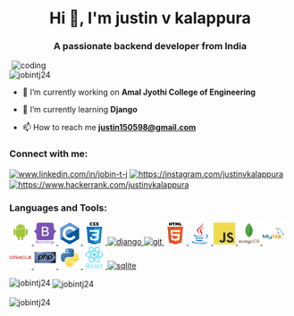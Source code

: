 <h1 align="center">Hi 👋, I'm justin v kalappura</h1>
<h3 align="center">A passionate backend developer from India</h3>
<img align="right" alt="coding" width="500"
src="https://www.lambdatest.com/resources/images/news24.gif">

<p align="left"> <img
src="https://komarev.com/ghpvc/?username=jobintj24&label=Profile%20views&color=0e75b6&style=flat"
alt="jobintj24" /> </p>

- 🔭 I’m currently working on **Amal Jyothi College of Engineering**

- 🌱 I’m currently learning **Django**

- 📫 How to reach me **justin150598@gmail.com**

<h3 align="left">Connect with me:</h3>
<p align="left">
<a href="https://www.linkedin.com/in/justinvkalappura/"
target="blank"><img align="center"
src="https://raw.githubusercontent.com/rahuldkjain/github-profile-readme-generator/master/src/images/icons/Social/linked-in-alt.svg"
alt="www.linkedin.com/in/jobin-t-j" height="30" width="40" /></a>
<a href="https://instagram.com/https://instagram.com/justinvkalappura"
target="blank"><img align="center"
src="https://raw.githubusercontent.com/rahuldkjain/github-profile-readme-generator/master/src/images/icons/Social/instagram.svg"
alt="https://instagram.com/justinvkalappura" height="30" width="40" /></a>
<a href="https://www.hackerrank.com/justinvkalappura"
target="blank"><img align="center"
src="https://raw.githubusercontent.com/rahuldkjain/github-profile-readme-generator/master/src/images/icons/Social/hackerrank.svg"
alt="https://www.hackerrank.com/justinvkalappura" height="30" width="40"
/></a>
</p>


<h3 align="left">Languages and Tools:</h3>
<p align="left"> <a href="https://developer.android.com"
target="_blank" rel="noreferrer"> <img
src="https://raw.githubusercontent.com/devicons/devicon/master/icons/android/android-original-wordmark.svg"
alt="android" width="40" height="40"/> </a> <a
href="https://getbootstrap.com" target="_blank" rel="noreferrer"> <img
src="https://raw.githubusercontent.com/devicons/devicon/master/icons/bootstrap/bootstrap-plain-wordmark.svg"
alt="bootstrap" width="40" height="40"/> </a> <a
href="https://www.cprogramming.com/" target="_blank" rel="noreferrer">
<img src="https://raw.githubusercontent.com/devicons/devicon/master/icons/c/c-original.svg"
alt="c" width="40" height="40"/> </a> <a
href="https://www.w3schools.com/css/" target="_blank"
rel="noreferrer"> <img
src="https://raw.githubusercontent.com/devicons/devicon/master/icons/css3/css3-original-wordmark.svg"
alt="css3" width="40" height="40"/> </a> <a
href="https://www.djangoproject.com/" target="_blank"
rel="noreferrer"> <img
src="https://cdn.worldvectorlogo.com/logos/django.svg" alt="django"
width="40" height="40"/> </a> <a href="https://git-scm.com/"
target="_blank" rel="noreferrer"> <img
src="https://www.vectorlogo.zone/logos/git-scm/git-scm-icon.svg"
alt="git" width="40" height="40"/> </a> <a
href="https://www.w3.org/html/" target="_blank" rel="noreferrer"> <img
src="https://raw.githubusercontent.com/devicons/devicon/master/icons/html5/html5-original-wordmark.svg"
alt="html5" width="40" height="40"/> </a> <a
href="https://www.java.com" target="_blank" rel="noreferrer"> <img
src="https://raw.githubusercontent.com/devicons/devicon/master/icons/java/java-original.svg"
alt="java" width="40" height="40"/> </a> <a
href="https://developer.mozilla.org/en-US/docs/Web/JavaScript"
target="_blank" rel="noreferrer"> <img
src="https://raw.githubusercontent.com/devicons/devicon/master/icons/javascript/javascript-original.svg"
alt="javascript" width="40" height="40"/> </a> <a
href="https://www.mongodb.com/" target="_blank" rel="noreferrer"> <img
src="https://raw.githubusercontent.com/devicons/devicon/master/icons/mongodb/mongodb-original-wordmark.svg"
alt="mongodb" width="40" height="40"/> </a> <a
href="https://www.mysql.com/" target="_blank" rel="noreferrer"> <img
src="https://raw.githubusercontent.com/devicons/devicon/master/icons/mysql/mysql-original-wordmark.svg"
alt="mysql" width="40" height="40"/> </a> <a
href="https://www.oracle.com/" target="_blank" rel="noreferrer"> <img
src="https://raw.githubusercontent.com/devicons/devicon/master/icons/oracle/oracle-original.svg"
alt="oracle" width="40" height="40"/> </a> <a
href="https://www.php.net" target="_blank" rel="noreferrer"> <img
src="https://raw.githubusercontent.com/devicons/devicon/master/icons/php/php-original.svg"
alt="php" width="40" height="40"/> </a> <a
href="https://www.python.org" target="_blank" rel="noreferrer"> <img
src="https://raw.githubusercontent.com/devicons/devicon/master/icons/python/python-original.svg"
alt="python" width="40" height="40"/> </a> <a
href="https://reactjs.org/" target="_blank" rel="noreferrer"> <img
src="https://raw.githubusercontent.com/devicons/devicon/master/icons/react/react-original-wordmark.svg"
alt="react" width="40" height="40"/> </a> <a
href="https://www.sqlite.org/" target="_blank" rel="noreferrer"> <img
src="https://www.vectorlogo.zone/logos/sqlite/sqlite-icon.svg"
alt="sqlite" width="40" height="40"/> </a> </p>

<p><img align="left"
src="https://github-readme-stats.vercel.app/api/top-langs?username=jobintj24&show_icons=true&locale=en&layout=compact"
alt="jobintj24" /></p>

<p>&nbsp;<img align="center"
src="https://github-readme-stats.vercel.app/api?username=jobintj24&show_icons=true&locale=en"
alt="jobintj24" /></p>

<p><img align="center"
src="https://github-readme-streak-stats.herokuapp.com/?user=jobintj24&"
alt="jobintj24" /></p>
